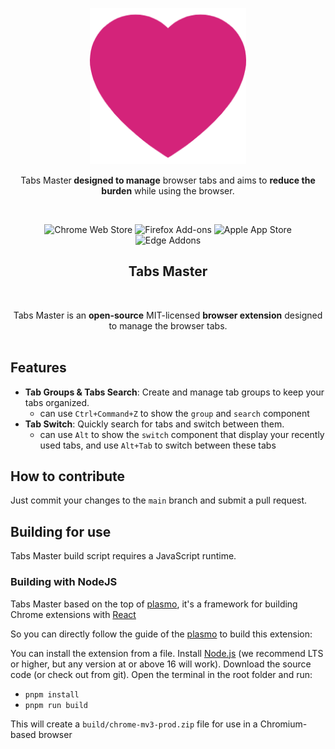 <p align="center"><a target="_blank" rel="noreferrer noopener"><img width="250" alt="Tabs Master's mascot" src="https://raw.githubusercontent.com/ChuTingzj/tabs-master/main/assets/icon.png"></a></p>
<p align="center">Tabs Master<strong> designed to manage</strong> browser tabs and aims to <strong>reduce the burden</strong> while using the browser.</p>
<br/>

<p align="center"><img alt="Chrome Web Store" src="https://img.shields.io/badge/Chrome-141e24.svg?&style=for-the-badge&logo=google-chrome&logoColor=white"> <img alt="Firefox Add-ons" src="https://img.shields.io/badge/Firefox-141e24.svg?&style=for-the-badge&logo=firefox-browser&logoColor=white"> <img alt="Apple App Store" src="https://img.shields.io/badge/Safari-141e24.svg?&style=for-the-badge&logo=safari&logoColor=white">  <img alt="Edge Addons" src="https://img.shields.io/badge/Edge-141e24.svg?&style=for-the-badge&logo=microsoft-edge&logoColor=white"> </p>

<h2 align="center">Tabs Master</h2>
<br/>
<p align="center">Tabs Master is an <strong>open-source</strong> MIT-licensed <strong>browser extension</strong> designed to manage the browser tabs.
<br/>
<br/>

## Features

- **Tab Groups & Tabs Search**: Create and manage tab groups to keep your tabs organized.
  - can use `Ctrl+Command+Z` to show the `group` and `search` component
- **Tab Switch**: Quickly search for tabs and switch between them.
  - can use `Alt` to show the `switch` component that display your recently used tabs, and use `Alt+Tab` to switch between these tabs

## How to contribute

Just commit your changes to the `main` branch and submit a pull request.

## Building for use

Tabs Master build script requires a JavaScript runtime.

### Building with NodeJS

Tabs Master based on the top of [plasmo](https://github.com/PlasmoHQ/plasmo), it's a framework for building Chrome extensions with [React](https://reactjs.org/)

So you can directly follow the guide of the [plasmo](https://docs.plasmo.com/framework) to build this extension:

You can install the extension from a file.
Install [Node.js](https://nodejs.org/) (we recommend LTS or higher, but any version at or above 16 will work). Download the source code (or check out from git).
Open the terminal in the root folder and run:

- `pnpm install`
- `pnpm run build`

This will create a `build/chrome-mv3-prod.zip` file for use in a Chromium-based browser
